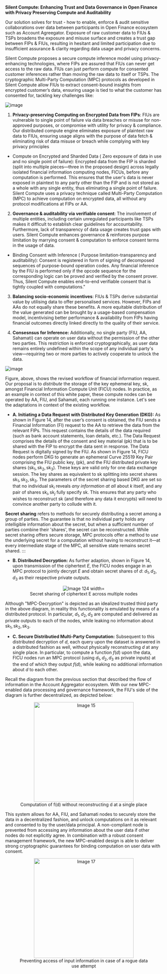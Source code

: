 **Silent Compute:  Enhancing Trust and Data Governance in Open Finance with Privacy Preserving Compute and Auditability**


Our solution solves for trust - how to enable, enforce & audit sensitive collaborations over data between participants in Open Finance ecosystem such as Account Agreegator. Exposure of raw customer data to FIUs & TSPs broadens the exposure and misuse surface and creates a trust gap between FIPs & FIUs, resulting in hesitant and limited participation due to insufficient assurance & clarity regarding data usage and privacy concerns.


Silent Compute proposes a secure compute inference model using privacy-enhancing technologies, where FIPs are assured that FIUs can never get access to the raw data.  FIUs can just perform compute for consented customer inferences rather than moving the raw data to itself or TSPs. The cryptographic Multi-Party Computation (MPC) protocols as developed in Silent Compute allow FIUs to extract consent-bound insights from encrypted customer’s data, ensuring usage is tied to what the customer has consented for, tackling key challenges like:

![image](https://github.com/user-attachments/assets/880c769b-1228-415b-b53c-6e88d307f6bd)

1. **Privacy-preserving Computing on Encrypted Data from FIPs**: FIUs are vulnerable to single point of failure via data breaches or misuse for non-approved purposes, or compromise with utility for privacy & compliance. Our distributed compute engine eliminates exposure of plaintext raw data to FIUs, ensuring usage aligns with the purpose of data fetch & eliminating risk of data misuse or breach  while complying with key privacy principles


- Compute on Encrypted and Sharded Data ( Zero exposure of data in use and no single point of failure): Encrypted data from the FIP is sharded (split into multiple pieces—three in the proposed design) across legally isolated financial information computing nodes, FICUs, before any computation is performed. This ensures that the user's data is never exposed in plaintext to any party other than the FIP and is not stored as a whole with any single entity, thus eliminating a single point of failure. Silent Compute uses a privacy technique called Multi-Party Computation (MPC) to achieve computation on encrypted data, all without any protocol modifications at FIPs or AA.



2. **Governance & auditability via verifiable consent**: The involvement of multiple entities, including certain unregulated participants like TSPs makes it difficult to establish clear guidelines for accountability. Furthermore, lack of transparency of data usage creates trust gaps with users. Silent Compute enhances governance & reinforces purpose limitation by marrying consent & computation to enforce consent terms in the usage of data.

- Binding Consent with Inference ( Purpose limitation-transparency and auditability): Consent is registered in form of signing of decomposed sequences of purpose-bound operation codes. Any financial inference by the FIU is performed only if the opcode sequence for the corresponding logic can be proved and verified by the consent prover. Thus, Silent Compute enables end-to-end verifiable consent that is tightly coupled with computations."


3. **Balancing socio-economic incentives**: FIUs & TSPs derive substantial value by utilising data to offer personalised services. However, FIPs and AAs do not equally share these benefits. A more equitable distribution of the value generated can be brought by a usage-based compensation model, incentivising better performance & availability from FIPs having financial outcomes directly linked directly to the quality of their service.

4. **Consesnsus for Inference:** Additionally, no single party (FIU, AA, Sahamati) can operate on user data without the permission of the other two parties. This restriction is enforced cryptographically, as user data remains entirely undefined within the scope of any individual party's view—requiring two or more parties to actively cooperate to unlock the data.


![image](https://github.com/user-attachments/assets/f6dafcfa-2b27-4e6b-8189-51b8bfc6e29f)

Figure, above, shows the revised workflow of financial information request. Our proposal is to *distribute* the storage of the key ephemeral key, $\mathsf{sk}$, amongst Financial Information Compute Unit (FICU) nodes. In practice, as an example in context of this white paper, these compute nodes can be operated by AA, FIU, and Sahamati, each running one instance. Let's see the adaptations in context of the existing workflow.


- **A. Initiating a Data Request with Distributed Key Generation (DKG):**
As shown in Figure 14, after the user’s consent is obtained, the FIU sends a Financial Information (FI) request to the AA to retrieve the data from the relevant FIPs. This request contains the details of the data required (such as bank account statements, loan details, etc.). The Data Request comprises the details of the consent and key material ($\mathsf{pk}$) that is to be shared with the FIP to encrypt the data sent in response. The Data Request is digitally signed by the FIU. As shown in Figure 14, FICU nodes perform DKG to generate an ephemeral Curve 25519 Key Pair comprising the FIU public key, ($\mathsf{pk}$), and the FIU distributed private key shares ($\mathsf{sk}_1,\mathsf{sk}_2,\mathsf{sk}_3$). These keys are valid only for one data exchange session. The key shares as equivalent to $\mathsf{sk}$ splitting into secret shares $\mathsf{sk}_1,\mathsf{sk}_2,\mathsf{sk}_3$. The parameters of the secret sharing based DKG are set so that no individual $\mathsf{sk}_i$ reveals *any information at all* about $k$ itself, and any pair of shares $\mathsf{sk}_i,\mathsf{sk}_j$ fully specify $\mathsf{sk}$.
This ensures that any party who wishes to reconstruct $\mathsf{sk}$ (and therefore any data it encrypts) will need to convince another party to collude with it. 


**Secret sharing** refers to methods for securely distributing a secret among a group of parties. The guarantee is that no individual party holds any intelligible information about the secret, but when a sufficient number of parties combine their 'shares', the secret can be reconstructed. While secret sharing offers secure storage, MPC protocols offer a method to *use* the underlying secret for a computation without having to reconstruct it—at every intermediate stage of the MPC, all sensitive state remains secret shared.
:::

- **B. Distributed Decryption:** As further adaption, shown in Figure 14, upon transmission of the ciphertext $E$, the FICU nodes engage in an MPC protocol to jointly decrypt $E$ and obtain secret shares of $d$: $d_1,d_2,d_3$ as their respective private outputs. 


 <div style="text-align: center;">
    <figure>
        <img src="https://hackmd.io/_uploads/B1rS3Z6yJx.png" alt="Image 124 width="340"/>
        <figcaption>Secret sharing of ciphertext E across multiple nodes </figcaption>
    </figure>
</div> 


Although "MPC-Decryption" is depicted as an idealized trusted third party in the above diagram, in reality this functionality is emulated by means of a distributed protocol. In particular, $d_1,d_2,d_3$ are computed and delivered as private outputs to each of the nodes, while leaking no information about $\mathsf{sk}_1,\mathsf{sk}_2,\mathsf{sk}_3$.

- **C. Secure Distributied Multi-Party Computation:** Subsequent to this distributed decryption of $d$, each query upon the dataset is answered in a distributed fashion as well, without physically reconstructing $d$ at any single place. In particular, to compute a function $f(d)$ upon the data, FICU nodes run an MPC protocol (using $d_1,d_2,d_3$ as private inputs) at the end of which they output $f(d)$, while leaking no additional information about $d$ to each other.

Recall the diagram from the previous section that described the flow of information in the Account Aggregator ecosystem. With our new MPC-enabled data processing and governance framework, the FIU's side of the diagram is further decentralized, as depicted below:




 <div style="text-align: center;">
    <figure>
        <img src="https://hackmd.io/_uploads/SyCsysak1e.png" alt="Image 15" width="320"/>
        <figcaption>Computation of f(d) without reconstructing d at a single place </figcaption>
    </figure>
</div> 


This system allows for AA, FIU, and Sahamati nodes to securely store the data in a decentralized fashion, and unlock computations on it as relevant and consented to by the user/data principal. A non-compliant node is prevented from accessing any information about the user data if other nodes do not explicitly agree. In combination with a robust consent management framework, the new MPC-enabled design is able to deliver strong cryptographic guarantees for binding computation on user data with consent.


 <div style="text-align: center;">
    <figure>
        <img src="https://hackmd.io/_uploads/H19TGB4AC.png" alt="Image 17" width="320"/>
        <figcaption>Preventing access of input information in case of a rogue data use attempt </figcaption>
    </figure>
</div> 
